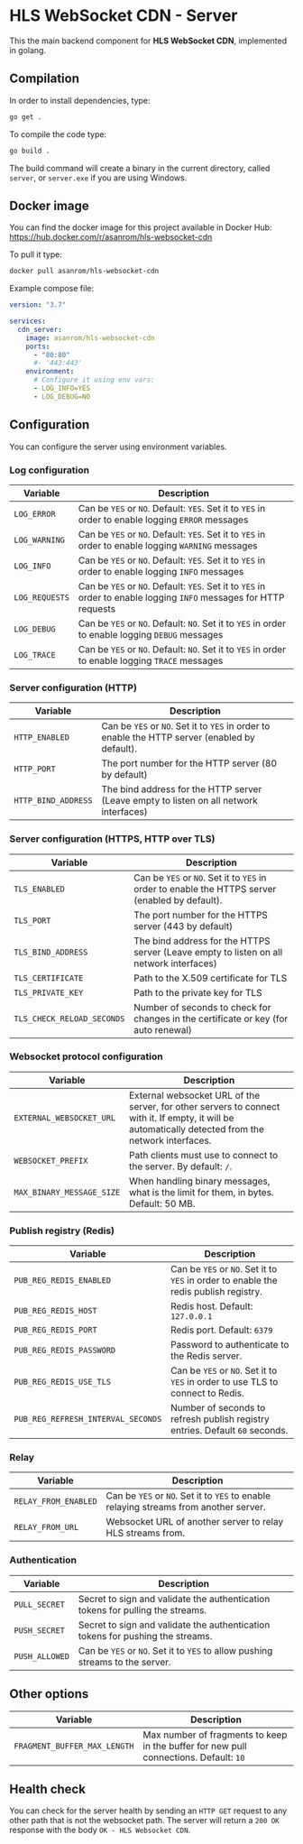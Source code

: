 # HLS WebSocket CDN - Server

This the main backend component for **HLS WebSocket CDN**, implemented in golang.

## Compilation

In order to install dependencies, type:

```sh
go get .
```

To compile the code type:

```sh
go build .
```

The build command will create a binary in the current directory, called `server`, or `server.exe` if you are using Windows.

## Docker image

You can find the docker image for this project available in Docker Hub: https://hub.docker.com/r/asanrom/hls-websocket-cdn

To pull it type:

```sh
docker pull asanrom/hls-websocket-cdn
```

Example compose file:

```yaml
version: "3.7"

services:
  cdn_server:
    image: asanrom/hls-websocket-cdn
    ports:
      - "80:80"
      #- '443:443'
    environment:
      # Configure it using env vars:
      - LOG_INFO=YES
      - LOG_DEBUG=NO
```

## Configuration

You can configure the server using environment variables.

### Log configuration

| Variable       | Description                                                                                                        |
| -------------- | ------------------------------------------------------------------------------------------------------------------ |
| `LOG_ERROR`    | Can be `YES` or `NO`. Default: `YES`. Set it to `YES` in order to enable logging `ERROR` messages                  |
| `LOG_WARNING`  | Can be `YES` or `NO`. Default: `YES`. Set it to `YES` in order to enable logging `WARNING` messages                |
| `LOG_INFO`     | Can be `YES` or `NO`. Default: `YES`. Set it to `YES` in order to enable logging `INFO` messages                   |
| `LOG_REQUESTS` | Can be `YES` or `NO`. Default: `YES`. Set it to `YES` in order to enable logging `INFO` messages for HTTP requests |
| `LOG_DEBUG`    | Can be `YES` or `NO`. Default: `NO`. Set it to `YES` in order to enable logging `DEBUG` messages                   |
| `LOG_TRACE`    | Can be `YES` or `NO`. Default: `NO`. Set it to `YES` in order to enable logging `TRACE` messages                   |

### Server configuration (HTTP)

| Variable            | Description                                                                                    |
| ------------------- | ---------------------------------------------------------------------------------------------- |
| `HTTP_ENABLED`      | Can be `YES` or `NO`. Set it to `YES` in order to enable the HTTP server (enabled by default). |
| `HTTP_PORT`         | The port number for the HTTP server (80 by default)                                            |
| `HTTP_BIND_ADDRESS` | The bind address for the HTTP server (Leave empty to listen on all network interfaces)         |

### Server configuration (HTTPS, HTTP over TLS)

| Variable                   | Description                                                                                     |
| -------------------------- | ----------------------------------------------------------------------------------------------- |
| `TLS_ENABLED`              | Can be `YES` or `NO`. Set it to `YES` in order to enable the HTTPS server (enabled by default). |
| `TLS_PORT`                 | The port number for the HTTPS server (443 by default)                                           |
| `TLS_BIND_ADDRESS`         | The bind address for the HTTPS server (Leave empty to listen on all network interfaces)         |
| `TLS_CERTIFICATE`          | Path to the X.509 certificate for TLS                                                           |
| `TLS_PRIVATE_KEY`          | Path to the private key for TLS                                                                 |
| `TLS_CHECK_RELOAD_SECONDS` | Number of seconds to check for changes in the certificate or key (for auto renewal)             |

### Websocket protocol configuration

| Variable                  | Description                                                                                                                                          |
| ------------------------- | ---------------------------------------------------------------------------------------------------------------------------------------------------- |
| `EXTERNAL_WEBSOCKET_URL`  | External websocket URL of the server, for other servers to connect with it. If empty, it will be automatically detected from the network interfaces. |
| `WEBSOCKET_PREFIX`        | Path clients must use to connect to the server. By default: `/`.                                                                                     |
| `MAX_BINARY_MESSAGE_SIZE` | When handling binary messages, what is the limit for them, in bytes. Default: 50 MB.                                                                 |

### Publish registry (Redis)

| Variable                           | Description                                                                          |
| ---------------------------------- | ------------------------------------------------------------------------------------ |
| `PUB_REG_REDIS_ENABLED`            | Can be `YES` or `NO`. Set it to `YES` in order to enable the redis publish registry. |
| `PUB_REG_REDIS_HOST`               | Redis host. Default: `127.0.0.1`                                                     |
| `PUB_REG_REDIS_PORT`               | Redis port. Default: `6379`                                                          |
| `PUB_REG_REDIS_PASSWORD`           | Password to authenticate to the Redis server.                                        |
| `PUB_REG_REDIS_USE_TLS`            | Can be `YES` or `NO`. Set it to `YES` in order to use TLS to connect to Redis.       |
| `PUB_REG_REFRESH_INTERVAL_SECONDS` | Number of seconds to refresh publish registry entries. Default `60` seconds.         |

### Relay

| Variable             | Description                                                                           |
| -------------------- | ------------------------------------------------------------------------------------- |
| `RELAY_FROM_ENABLED` | Can be `YES` or `NO`. Set it to `YES` to enable relaying streams from another server. |
| `RELAY_FROM_URL`     | Websocket URL of another server to relay HLS streams from.                            |

### Authentication

| Variable       | Description                                                                    |
| -------------- | ------------------------------------------------------------------------------ |
| `PULL_SECRET`  | Secret to sign and validate the authentication tokens for pulling the streams. |
| `PUSH_SECRET`  | Secret to sign and validate the authentication tokens for pushing the streams. |
| `PUSH_ALLOWED` | Can be `YES` or `NO`. Set it to `YES` to allow pushing streams to the server.  |

## Other options

| Variable                     | Description                                                                           |
| ---------------------------- | ------------------------------------------------------------------------------------- |
| `FRAGMENT_BUFFER_MAX_LENGTH` | Max number of fragments to keep in the buffer for new pull connections. Default: `10` |

## Health check

You can check for the server health by sending an `HTTP GET` request to any other path that is not the websocket path. The server will return a `200 OK` response with the body `OK - HLS Websocket CDN`.
